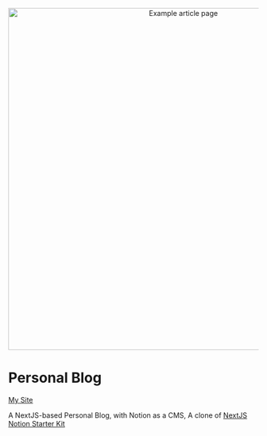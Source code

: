 <p align="center">
  <a href="https://transitivebullsh.it/nextjs-notion-starter-kit">
    <img alt="Example article page" src="https://user-images.githubusercontent.com/552829/160132094-12875e09-41ec-450a-80fc-ae8cd488129d.jpg" width="689">
  </a>
</p>

# Personal Blog
[My Site](https://nextjs-notion-blog-wfy.vercel.app/)

A NextJS-based Personal Blog, with Notion as a CMS, A clone of [NextJS Notion Starter Kit](https://github.com/transitive-bullshit/nextjs-notion-starter-kit)